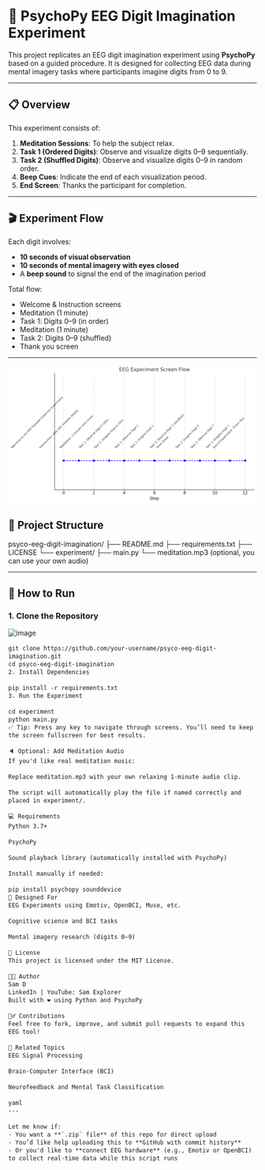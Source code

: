 # 🧠 PsychoPy EEG Digit Imagination Experiment

This project replicates an EEG digit imagination experiment using **PsychoPy** based on a guided procedure. It is designed for collecting EEG data during mental imagery tasks where participants imagine digits from 0 to 9.

---

## 📋 Overview

This experiment consists of:

1. **Meditation Sessions**: To help the subject relax.
2. **Task 1 (Ordered Digits)**: Observe and visualize digits 0–9 sequentially.
3. **Task 2 (Shuffled Digits)**: Observe and visualize digits 0–9 in random order.
4. **Beep Cues**: Indicate the end of each visualization period.
5. **End Screen**: Thanks the participant for completion.

---

## 🎬 Experiment Flow

Each digit involves:
- **10 seconds of visual observation**
- **10 seconds of mental imagery with eyes closed**
- A **beep sound** to signal the end of the imagination period

Total flow:
- Welcome & Instruction screens
- Meditation (1 minute)
- Task 1: Digits 0–9 (in order)
- Meditation (1 minute)
- Task 2: Digits 0–9 (shuffled)
- Thank you screen

---
![EEG Experiment](https://raw.githubusercontent.com/Samrocz05/EEG-Experiment/main/assests/EEG.png)


## 📁 Project Structure

psyco-eeg-digit-imagination/
├── README.md
├── requirements.txt
├── LICENSE
└── experiment/
├── main.py
└── meditation.mp3 (optional, you can use your own audio)

---

## 🚀 How to Run

### 1. Clone the Repository
<img width="2379" height="1180" alt="image" src="https://github.com/assests/git_clone.png" />


```
git clone https://github.com/your-username/psyco-eeg-digit-imagination.git
cd psyco-eeg-digit-imagination
2. Install Dependencies

pip install -r requirements.txt
3. Run the Experiment

cd experiment
python main.py
✅ Tip: Press any key to navigate through screens. You’ll need to keep the screen fullscreen for best results.

🔈 Optional: Add Meditation Audio
If you'd like real meditation music:

Replace meditation.mp3 with your own relaxing 1-minute audio clip.

The script will automatically play the file if named correctly and placed in experiment/.

💻 Requirements
Python 3.7+

PsychoPy

Sound playback library (automatically installed with PsychoPy)

Install manually if needed:

pip install psychopy sounddevice
🧪 Designed For
EEG Experiments using Emotiv, OpenBCI, Muse, etc.

Cognitive science and BCI tasks

Mental imagery research (digits 0–9)

📜 License
This project is licensed under the MIT License.

👨‍💻 Author
Sam D
LinkedIn | YouTube: Sam Explorer
Built with ❤️ using Python and PsychoPy

🙋‍♂️ Contributions
Feel free to fork, improve, and submit pull requests to expand this EEG tool!

🧠 Related Topics
EEG Signal Processing

Brain-Computer Interface (BCI)

Neurofeedback and Mental Task Classification

yaml
---

Let me know if:
- You want a **`.zip` file** of this repo for direct upload
- You’d like help uploading this to **GitHub with commit history**
- Or you'd like to **connect EEG hardware** (e.g., Emotiv or OpenBCI) to collect real-time data while this script runs


